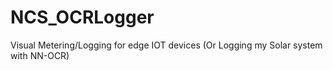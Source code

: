 # NCS_OCRLogger
Visual Metering/Logging for edge IOT devices (Or Logging my Solar system with NN-OCR)
